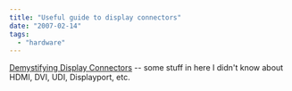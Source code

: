 ```yaml
---
title: "Useful guide to display connectors"
date: "2007-02-14"
tags: 
  - "hardware"
---
```


[Demystifying Display Connectors](http://www.extremetech.com/article2/0,1558,2094291,00.asp?kc=ETRSS02129TX1K0000532 "Demystifying Display Connectors") -- some stuff in here I didn't know about HDMI, DVI, UDI, Displayport, etc.
